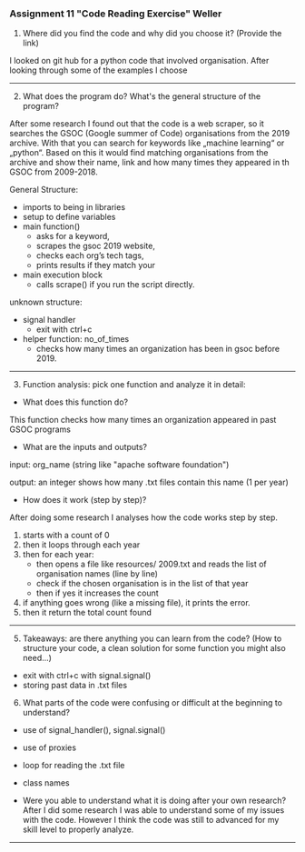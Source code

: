 ### Assignment 11 "Code Reading Exercise" Weller

1. Where did you find the code and why did you choose it? (Provide the link)

I looked on git hub for a python code that involved organisation. After looking through some of the examples I choose  

---

2.  What does the program do? What's the general structure of the program? 

After some research I found out that the code is a web scraper, so it searches the GSOC (Google summer of Code) organisations from the 2019 archive. With that you can search for keywords like „machine learning“ or „python“. Based on this it would find matching organisations from the archive and show their name, link and how many times they appeared in th GSOC from 2009-2018. 

General Structure: 

- imports to being in libraries 
- setup to define variables 
- main function() 
    - asks for a keyword,
    - scrapes the gsoc 2019 website,
    - checks each org’s tech tags,
    - prints results if they match your 
- main execution block 
    - calls scrape() if you run the script directly.
 

unknown structure: 
- signal handler
    - exit with ctrl+c 
- helper function: no_of_times 
    - checks how many times an organization has been in gsoc before 2019.
---

3. Function analysis: pick one function and analyze it in detail:

- What does this function do?

This function checks how many times an organization appeared in past GSOC programs
  
- What are the inputs and outputs?

input: org_name (string like "apache software foundation")

output: an integer shows how many .txt files contain this name (1 per year)

- How does it work (step by step)?

After doing some research I analyses how the code works step by step. 

1. starts with a count of 0
2. then it loops through each year 
3. then for each year: 
    - then opens a file like resources/ 2009.txt and reads the list of organisation names (line by line) 
    - check if the chosen organisation is in the list of that year 
    - then if yes it increases the count 
4. if anything goes wrong (like a missing file), it prints the error.
5. then it return the total count found 
---

5.  Takeaways: are there anything you can learn from the code? (How to structure your code, a clean solution for some function you might also need...)

- exit with ctrl+c with signal.signal() 
- storing past data in .txt files 


6. What parts of the code were confusing or difficult at the beginning to understand?

- use of signal_handler(), signal.signal() 
- use of proxies 
- loop for reading the .txt file
- class names 

- Were you able to understand what it is doing after your own research?
After I did some research I was able to understand some of my issues with the code. However I think the code was still to advanced for my skill level to properly analyze. 
---
